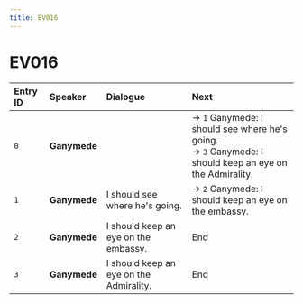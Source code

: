 ```yaml
---
title: EV016
---
```


# EV016


| Entry ID | Speaker | Dialogue | Next |
| :------- | :------ | :------- | :------------ |
| `0` | **Ganymede** |  | → `1` Ganymede: I should see where he's going\.<br>→ `3` Ganymede: I should keep an eye on the Admirality\. |
| `1` | **Ganymede** | I should see where he's going\. | → `2` Ganymede: I should keep an eye on the embassy\. |
| `2` | **Ganymede** | I should keep an eye on the embassy\. | End |
| `3` | **Ganymede** | I should keep an eye on the Admirality\. | End |
